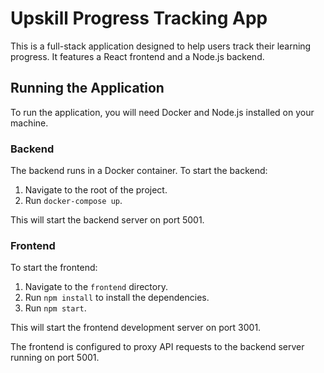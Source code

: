 # Upskill Progress Tracking App

This is a full-stack application designed to help users track their learning progress. It features a React frontend and a Node.js backend.

## Running the Application

To run the application, you will need Docker and Node.js installed on your machine.

### Backend

The backend runs in a Docker container. To start the backend:

1.  Navigate to the root of the project.
2.  Run `docker-compose up`.

This will start the backend server on port 5001.

### Frontend

To start the frontend:

1.  Navigate to the `frontend` directory.
2.  Run `npm install` to install the dependencies.
3.  Run `npm start`.

This will start the frontend development server on port 3001.

The frontend is configured to proxy API requests to the backend server running on port 5001.